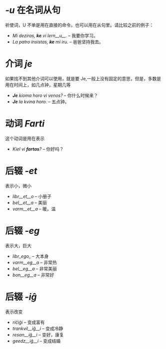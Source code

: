 # *-u* 在名词从句

祈使词，U 不单是用在直接的命令，也可以用在从句里。请比较之前的例子：

- *Mi deziras, __ke__ vi lern__u__.* – 我要你学习。
- *La patro insistas, __ke__ mi iru.* – 爸爸坚持我去。
 
# 介词 *je*

如果找不到其他介词可以使用，就是要 Je,一般上没有固定的意思，但是，多数是用在时间上，如几点钟，星期几等

- *__Je__ kioma horo vi venos?* – 你什么时候来？
- *__Je__ la kvina horo.* – 五点钟。
 

# 动词 *Farti*

这个动词是用在表示

- *Kiel vi __fartas__?* – 你好吗？


# 后辍 *-et*

表示小，微小

- *libr__et__o* – 小册子
- *bel__et__a*  – 美丽
- *varm__et__a* – 暖，温
 

# 后辍 *-eg*

表示大，巨大

- *libr_ego_*    – 大本身
- *varm__eg__a*  – 非常热
- *bel__eg__a*   – 非常美丽
- *bon__eg__a*   – 非常好
 

# 后辍 *-iĝ*

表示改变

- *riĉiĝi*          – 变成富有
- *trankvil__iĝ__i* – 变成冷静
- *resan__iĝ__i*    – 变好，康复
- *geedz__iĝ__i*    – 变成结婚
 

